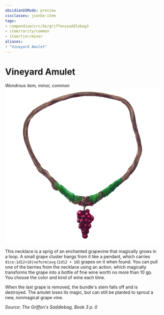 ```yaml
---
obsidianUIMode: preview
cssclasses: json5e-item
tags:
- compendium/src/5e/griffonssaddlebag3
- item/rarity/common
- item/tier/minor
aliases: 
- "Vineyard Amulet"
---
```

# Vineyard Amulet
*Wondrous item, minor, common*  
![](https://raw.githubusercontent.com/TheGiddyLimit/homebrew-img/main/img/GriffonsSaddlebag3/Vineyard-Amulet.webp#right)  


This necklace is a sprig of an enchanted grapevine that magically grows in a loop. A small grape cluster hangs from it like a pendant, which carries `dice:1d12+10|noform|avg` (`1d12 + 10`) grapes on it when found. You can pull one of the berries from the necklace using an action, which magically transforms the grape into a bottle of fine wine worth no more than 10 gp. You choose the color and kind of wine each time.

When the last grape is removed, the bundle's stem falls off and is destroyed. The amulet loses its magic, but can still be planted to sprout a new, nonmagical grape vine.

*Source: The Griffon's Saddlebag, Book 3 p. 0*